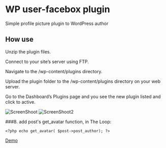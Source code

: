 WP user-facebox plugin
============

Simple profile picture plugin to WordPress author 

## How use  
Unzip the plugin files.

Connect to your site’s server using FTP.

Navigate to the /wp-content/plugins directory.

Upload the plugin folder to the /wp-content/plugins directory on your web server.

Go to the Dashboard’s Plugins page and you see the new plugin listed and click to active.

![ScreenShoot](http://medesko.com/facebox.png)
![ScreenShoot2](http://medesko.com/facebox_upload.png)

###8. add post's get_avatar function, in The Loop:  
```
<?php echo get_avatar( $post->post_author); ?>
```

<a href="#">Demo</a> 
